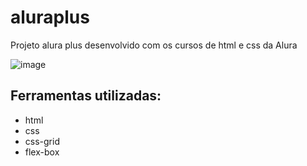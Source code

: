 # aluraplus
Projeto alura plus desenvolvido com os cursos de html e css da Alura

![image](https://github.com/joao50-gif/aluraplus/assets/113992257/24b22627-3211-4779-9218-c09b8a3b254b)

## Ferramentas utilizadas:

* html
* css
* css-grid
* flex-box


